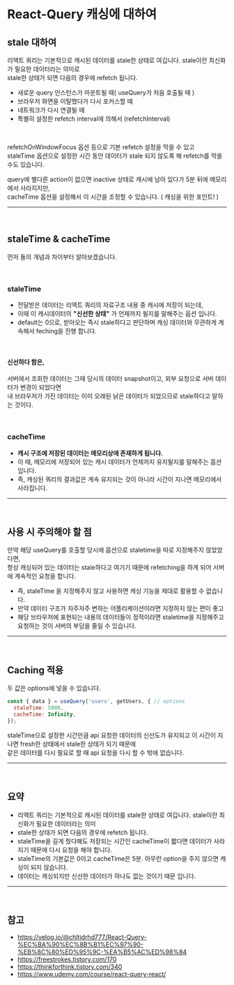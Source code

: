 # React-Query 캐싱에 대하여
## stale 대하여
리액트 쿼리는 기본적으로 캐시된 데이터를 stale한 상태로 여깁니다. stale이란 최신화가 필요한 데이터라는 의미로 <br>
stale한 상태가 되면 다음의 경우에 refetch 됩니다.

- 새로운 query 인스턴스가 마운트될 때( useQuery가 처음 호출될 때 )
- 브라우저 화면을 이탈했다가 다시 포커스할 때
- 네트워크가 다시 연결될 때
- 특별히 설정한 refetch interval에 의해서 (refetchInterval) 

<br>
 
refetchOnWindowFocus 옵션 등으로 기본 refetch 설정을 막을 수 있고 <br>
staleTime 옵션으로 설정한 시간 동안 데이터가 stale 되지 않도록 해 refetch를 막을 수도 있습니다.
<br>

query에 별다른 action이 없으면 inactive 상태로 캐시에 남아 있다가 5분 뒤에 메모리에서 사라지지만, <br>
cacheTime 옵션을 설정해서 이 시간을 조정할 수 있습니다. ( 캐싱을 위한 포인트! )

***
<br>

## staleTime & cacheTime
먼저 둘의 개념과 차이부터 알아보겠습니다.

<br>

### staleTime
- 전달받은 데이터는 리엑트 쿼리의 자료구조 내용 중 캐시에 저장이 되는데, 
- 이때 이 캐시데이터의 __"신선한 상태"__ 가 언제까지 될지를 말해주는 옵션 입니다. 
- default는 0으로, 받아오는 즉시 stale하다고 판단하며 캐싱 데이터와 무관하게 계속해서 feching을 진행 합니다.

<br>

#### 신선하다 함은,
서버에서 조회한 데이터는 그때 당시의 데이터 snapshot이고, 외부 요청으로 서버 데이터가 변경이 되었다면 <br>
내 브라우저가 가진 데이터는 이미 오래된 낡은 데이터가 되었으므로 stale하다고 말하는 것이다.

<br>

### cacheTime
- __캐시 구조에 저장된 데이터는 메모리상에 존재하게 됩니다.__ 
- 이 때, 메모리에 저장되어 있는 캐시 데이터가 언제까지 유지될지를 말해주는 옵션 입니다.
- 즉, 캐싱된 쿼리의 결과값은 계속 유지되는 것이 아니라 시간이 지나면 메모리에서 사라집니다. 

***
<br>

## 사용 시 주의해야 할 점
만약 해당 useQuery를 호출할 당시에 옵션으로 staletime을 따로 지정해주지 않았었다면, <br>
항상 캐싱되어 있는 데이터는 stale하다고 여기기 때문에 refetching을 하게 되어 서버에 계속적인 요청을 합니다.

- 즉, staleTime 을 지정해주지 않고 사용하면 캐싱 기능을 제대로 활용할 수 없습니다.
- 만약 데이터 구조가 자주자주 변하는 어플리케이션이라면 지정하지 않는 편이 좋고 
- 해당 브라우저에 표현되는 내용의 데이터들이 정적이라면 staletime을 지정해주고 요청하는 것이 서버의 부담을 줄일 수 있습니다.

***
<br>


## Caching 적용
두 값은 options에 넣을 수 있습니다.

```js
const { data } = useQuery('users', getUsers, { // options
  staleTime: 5000,
  cacheTime: Infinity,
});
```

staleTime으로 설정한 시간만큼 api 요청한 데이터의 신선도가 유지되고 이 시간이 지나면 fresh한 상태에서 stale한 상태가 되기 때문에 <br> 같은 데이터를 다시 필요로 할 때 api 요청을 다시 할 수 밖에 없습니다.


***
<br>

## 요약
- 리액트 쿼리는 기본적으로 캐시된 데이터를 stale한 상태로 여깁니다. stale이란 최신화가 필요한 데이터라는 의미
- stale한 상태가 되면 다음의 경우에 refetch 됩니다.
- staleTime을 길게 줬다해도 저장되는 시간인 cacheTime이 짧다면 데이터가 사라지기 때문에 다시 요청을 해야 합니다.
- staleTime의 기본값은 0이고 cacheTime은 5분. 아무런 option을 주지 않으면 캐싱이 되지 않습니다.
- 데이터는 캐싱되지만 신선한 데이터가 하나도 없는 것이기 때문 입니다.

***
<br>

## 참고
- https://velog.io/@chltjdrhd777/React-Query-%EC%BA%90%EC%8B%B1%EC%97%90-%EB%8C%80%ED%95%9C-%EA%B5%AC%ED%98%84
- https://freestrokes.tistory.com/170
- https://thinkforthink.tistory.com/340
- https://www.udemy.com/course/react-query-react/